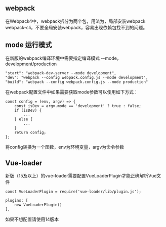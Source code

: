 ## webpack

在Webpack4中，webpack拆分为两个包，用法为，局部安装webpack webpack-cli，不要全局安装webpack，容易出现依赖包找不到的问题。


## mode 运行模式

在新版的webpack编译环境中需要指定编译模式 --mode，development/production

	"start": "webpack-dev-server --mode development",
    "dev": "webpack --config webpack.config.js --mode development",
    "build": "webpack --config webpack.config.js --mode production"

在webpack配置文件中如果需要获取mode参数可以使用如下方式：

	const config = (env, argv) => {
	    const isDev = argv.mode == 'development' ? true : false;
	    if (isDev) {
			...
	    } else {
			...
	    }
	    return config;
	};

将config转换为一个函数，env为环境变量，argv为命令参数

## Vue-loader

新版（15及以上）的vue-loader需要配置VueLoaderPlugin才能正确解析Vue文件

	const VueLoaderPlugin = require('vue-loader/lib/plugin.js');

	plugins: [
        new VueLoaderPlugin()
    ],

如果不想配置请使用14版本

